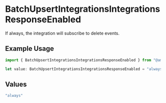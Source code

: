 # BatchUpsertIntegrationsIntegrationsResponseEnabled

If always, the integration will subscribe to delete events.

## Example Usage

```typescript
import { BatchUpsertIntegrationsIntegrationsResponseEnabled } from "@amp-labs/sdk-node-platform/models/operations";

let value: BatchUpsertIntegrationsIntegrationsResponseEnabled = "always";
```

## Values

```typescript
"always"
```